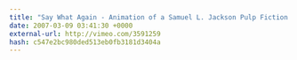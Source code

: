 ```yaml
---
title: "Say What Again - Animation of a Samuel L. Jackson Pulp Fiction speech in type"
date: 2007-03-09 03:41:30 +0000
external-url: http://vimeo.com/3591259
hash: c547e2bc980ded513eb0fb3181d3404a
---
```



